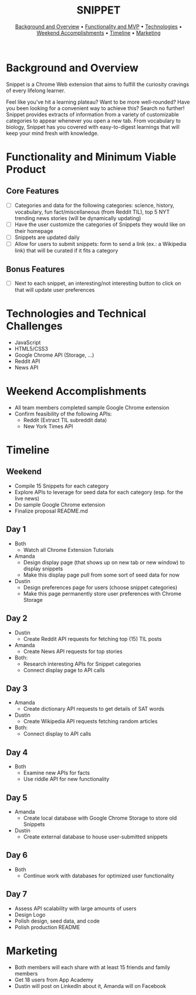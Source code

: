 <!-- <p align="center"><img src="./assets/images/perceptionlogo.png" width=350px/></p> -->

<h1 align="center">SNIPPET</h1>

<!-- <h2 align="center">
  <a href="https://aguamenti.github.io/Perception/">Click to Play!</a>
</h2> -->

<p align="center">
  <a href="#background-and-overview">Background and Overview</a> •
  <a href="#functionality-and-minimum-viable-product">Functionality and MVP</a> •
  <a href="#technologies-and-technical-challenges">Technologies</a> •
  <a href="#weekend-accomplishments">Weekend Accomplishments</a> •
  <a href="#timeline">Timeline</a> •
  <a href="#marketing">Marketing</a>
</p>
<br>

<!-- <p align="center"><img src="./assets/images/shortanimationdemo.gif" width=700px/></p> -->

# Background and Overview
Snippet is a Chrome Web extension that aims to fulfill the curiosity cravings of every lifelong learner.  

Feel like you’ve hit a learning plateau? Want to be more well-rounded? Have you been looking for a convenient way to achieve this? Search no further! Snippet provides extracts of information from a variety of customizable categories to appear whenever you open a new tab. From vocabulary to biology, Snippet has you covered with easy-to-digest learnings that will keep your mind fresh with knowledge.

# Functionality and Minimum Viable Product

## Core Features
- [ ] Categories and data for the following categories: science, history, vocabulary, fun fact/miscellaneous (from Reddit TIL), top 5 NYT trending news stories (will be dynamically updating)
- [ ] Have the user customize the categories of Snippets they would like on their homepage
- [ ] Snippets are updated daily
- [ ] Allow for users to submit snippets: form to send a link (ex.: a Wikipedia link) that will be curated if it fits a category

## Bonus Features
- [ ] Next to each snippet, an interesting/not interesting button to click on that will update user preferences

# Technologies and Technical Challenges
- JavaScript
- HTML5/CSS3
- Google Chrome API (Storage, ...)
- Reddit API
- News API

# Weekend Accomplishments
- All team members completed sample Google Chrome extension
- Confirm feasibility of the following APIs:
  - Reddit (Extract TIL subreddit data)
  - New York Times API

# Timeline

## Weekend
- Compile 15 Snippets for each category
- Explore APIs to leverage for seed data for each category (esp. for the live news)
- Do sample Google Chrome extension
- Finalize proposal README.md

## Day 1
- Both
   - Watch all Chrome Extension Tutorials
- Amanda
  - Design display page (that shows up on new tab or new window) to display snippets
  - Make this display page pull from some sort of seed data for now
- Dustin
  - Design preferences page for users (choose snippet categories)
  - Make this page permanently store user preferences with Chrome Storage


## Day 2
- Dustin
  - Create Reddit API requests for fetching top (15) TIL posts
- Amanda
  - Create News API requests for top stories
- Both:
  - Research interesting APIs for Snippet categories
  - Connect display page to API calls

## Day 3
- Amanda
  - Create dictionary API requests to get details of SAT words
- Dustin
  - Create Wikipedia API requests fetching random articles
- Both:
  - Connect display to API calls

## Day 4
- Both
  - Examine new APIs for facts
  - Use riddle API for new functionality

## Day 5
- Amanda
  - Create local database with Google Chrome Storage to store old Snippets
- Dustin
  - Create external database to house user-submitted snippets

## Day 6
- Both
  - Continue work with databases for optimized user functionality

## Day 7
- Assess API scalability with large amounts of users
- Design Logo
- Polish design, seed data, and code
- Polish production README

# Marketing
- Both members will each share with at least 15 friends and family members
- Get 18 users from App Academy
- Dustin will post on LinkedIn about it, Amanda will on Facebook
